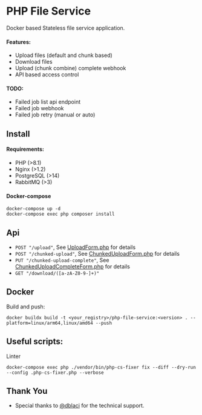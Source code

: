 # PHP File Service

Docker based Stateless file service application.

#### Features:
- Upload files (default and chunk based)
- Download files
- Upload (chunk combine) complete webhook
- API based access control

#### TODO:
- Failed job list api endpoint
- Failed job webhook
- Failed job retry (manual or auto)

## Install

#### Requirements:
- PHP (>8.1)
- Nginx (>1.2)
- PostgreSQL (>14)
- RabbitMQ (>3)

#### Docker-compose
```
docker-compose up -d
docker-compose exec php composer install
```

## Api


- `POST "/upload"`, See [UploadForm.php](https://github.com/zemkogabor/php-file-service/blob/main/src/File/Form/UploadForm.php) for details
- `POST "/chunked-upload"`, See [ChunkedUploadForm.php](https://github.com/zemkogabor/php-file-service/blob/main/src/File/Form/ChunkedUploadForm.php) for details
- `PUT "/chunked-upload-complete"`, See [ChunkedUploadCompleteForm.php](https://github.com/zemkogabor/php-file-service/blob/main/src/File/Form/ChunkedUploadCompleteForm.php) for details
- `GET "/download/([a-zA-Z0-9-]+)"`

## Docker

Build and push:
```
docker buildx build -t <your_registry>/php-file-service:<version> . --platform=linux/arm64,linux/amd64 --push
```

## Useful scripts:

Linter
```
docker-compose exec php ./vendor/bin/php-cs-fixer fix --diff --dry-run --config .php-cs-fixer.php --verbose
```

## Thank You
- Special thanks to [@dblaci](https://www.github.com/dblaci) for the technical support.
